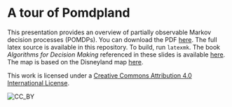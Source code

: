 # A tour of Pomdpland

This presentation provides an overview of partially observable Markov decision processes (POMDPs). You can download the PDF [here](https://github.com/mykelk/pomdpland/raw/main/pomdpland.pdf). The full latex source is available in this repository. To build, run `latexmk`. The book *Algorithms for Decision Making* referenced in these slides is available [here](https://algorithmsbook.com/decisionmaking). The map is based on the Disneyland map [here](https://disneyland.disney.go.com/media/dlr_nextgen/SiteCatalog/PDF/DL_01082018_reduced.pdf).

This work is licensed under a [Creative Commons Attribution 4.0 International License](http://creativecommons.org/licenses/by/4.0/).

![CC_BY](https://i.creativecommons.org/l/by/4.0/88x31.png) 
